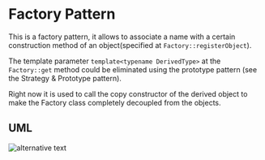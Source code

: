 # Factory Pattern

This is a factory pattern, it allows to associate a name with a certain construction method of an object(specified at `Factory::registerObject`).

The template parameter `template<typename DerivedType>` at the `Factory::get` method could be eliminated using the prototype pattern (see the Strategy & Prototype pattern).

Right now it is used to call the copy constructor of the derived object to make the Factory class completely decoupled from the objects.

## UML

![alternative text](http://www.plantuml.com/plantuml/proxy?src=https://raw.githubusercontent.com/jonathan-daniel/ModernDesignPatterns/master/FactoryPattern/doc/factory_diagram.txt&fmt=png)